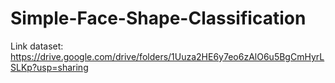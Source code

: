 # Simple-Face-Shape-Classification

Link dataset: https://drive.google.com/drive/folders/1Uuza2HE6y7eo6zAlO6u5BgCmHyrLSLKp?usp=sharing
